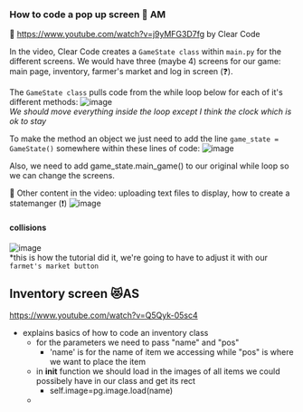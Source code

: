 ### How to code a pop up screen 🌷 AM

📎 https://www.youtube.com/watch?v=j9yMFG3D7fg by Clear Code  
 
In the video, Clear Code creates a ```GameState class``` within ```main.py``` for the different screens. We would have three (maybe 4) screens for our game: main page, inventory, farmer's market and log in screen (❓).  

The ```GameState class``` pulls code from the while loop below for each of it's different methods:
![image](https://github.com/amisha1816/Semester-Capstone-Project/assets/129302600/9142ad11-615a-46c9-ad5e-bd6cd602050b)  
*We should move everything inside the loop except I think the clock which is ok to stay*

To make the method an object we just need to add the line ```game_state = GameState()``` somewhere within these lines of code:
![image](https://github.com/amisha1816/Semester-Capstone-Project/assets/129302600/5122fe93-59c7-44cc-86f5-89e1b239a2c3)

Also, we need to add game_state.main_game() to our original while loop so we can change the screens.

🎉 Other content in the video: uploading text files to display, how to create a statemanger (❗)
![image](https://github.com/amisha1816/Semester-Capstone-Project/assets/129302600/8ad0b99d-f9bc-4301-bb38-fcbe4d8622df)

#### collisions
![image](https://github.com/amisha1816/Semester-Capstone-Project/assets/129302600/334fbdec-ffe3-4b7c-9c61-69b7a2b88df4)  
*this is how the tutorial did it, we're going to have to adjust it with our ```farmet's market button```

## Inventory screen 😻AS
 https://www.youtube.com/watch?v=Q5Qyk-05sc4 
 - explains basics of how to code an inventory class
    - for the parameters we need to pass "name" and "pos" 
        - 'name' is for the name of item we accessing while "pos" is where we want to place the item 
    - in __init__ function we should load in the images of all items we could possibely have in our class and get its rect
         - self.image=pg.image.load(name)
    - 
